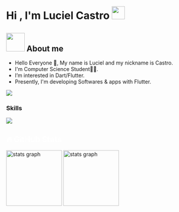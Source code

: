 <h1>Hi , I'm Luciel Castro <img src="https://media.giphy.com/media/hvRJCLFzcasrR4ia7z/giphy.gif" width="35"></h1>

## <img src = "https://user-images.githubusercontent.com/63050133/156777293-72a6e681-2582-4a9d-ad92-09d1181d47c7.gif" width = 50px height = 50px>  About me

- Hello Everyone 👋, My name is Luciel and my nickname is Castro.<br>
- I'm Computer Science Student👨‍💻.<br>
- I’m interested in Dart/Flutter.<br>
- Presently, I'm developing Softwares & apps with Flutter.

<a href="https://www.github.com/lucielcastro" target="_blank" rel="noreferrer"><img
src="https://img.shields.io/github/followers/danielcranney?logo=github&style=for-the-badge&color=0891b2&labelColor=1c1917" /></a>

### Skills

<p align="left">
<div align="left">
  <a href="#">
    <img src="https://skillicons.dev/icons?i=dart,flutter,python,firebase,figma,vscode,git,github&theme=dark" />
  </a>
 
</div>

</div>

<h2 align="left" style="color:white;" >🔥 GitHub Stats</h2>

<div align="left">
 
  <img src="https://github-readme-stats.vercel.app/api?username=lucielcastro&theme=tokyonight&hide_border=false&include_all_commits=true&count_private=true" height="150" alt="stats graph"  />
 
   <img src="https://github-readme-streak-stats.herokuapp.com/?user=lucielcastro&theme=tokyonight&hide_border=false" height="150" alt="stats graph"  />
 
 
</div>
</p>

